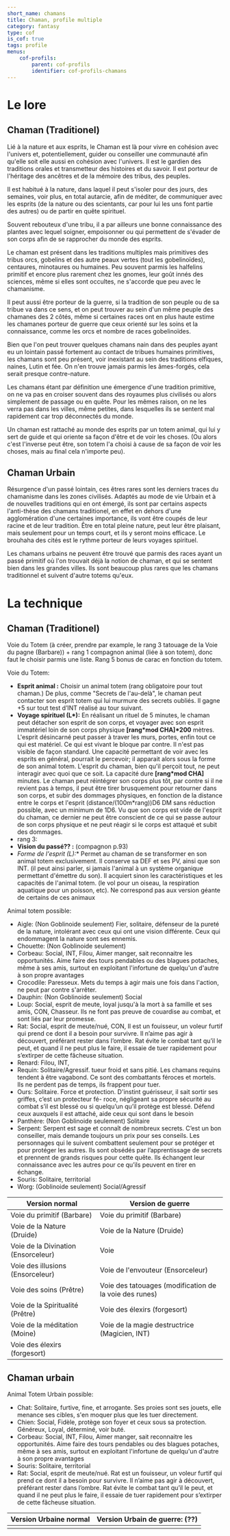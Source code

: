 ```yaml
---
short_name: chamans
title: Chaman, profile multiple
category: fantasy
type: cof
is_cof: true
tags: profile
menus:
    cof-profils:
        parent: cof-profils
        identifier: cof-profils-chamans
---
```


# Le lore

## Chaman (Traditionel)

Lié à la nature et aux esprits, le Chaman est là pour vivre en cohésion avec l'univers et, potentiellement, guider ou conseiller une communauté afin qu'elle soit elle aussi en cohésion avec l'univers. Il est le gardien des traditions orales et transmetteur des histoires et du savoir. Il est porteur de l'héritage des ancêtres et de la mémoire des tribus, des peuples.

Il est habitué à la nature, dans laquel il peut s'isoler pour des jours, des semaines, voir plus, en total autarcie, afin de méditer, de communiquer avec les esprits (de la nature ou des scientants, car pour lui les uns font partie des autres) ou de partir en quête spirituel.

Souvent rebouteux d'une tribu, il a par ailleurs une bonne connaissance des plantes avec lequel soigner, empoisonner ou qui permettent de s'évader de son corps afin de se rapprocher du monde des esprits.

Le chaman est présent dans les traditions multiples mais primitives des tribus orcs, gobelins et des autre peaux vertes (tout les gobelinoïdes), centaures, minotaures ou humaines. Peu souvent parmis les halfelins primitif et encore plus rarement chez les gnomes, leur goût innés des sciences, même si elles sont occultes, ne s'accorde que peu avec le chamanisme.

Il peut aussi être porteur de la guerre, si la tradition de son peuple ou de sa tribue va dans ce sens, et on peut trouver au sein d'un même peuple des chamanes des 2 côtés, même si certaines races ont en plus haute estime les chamanes porteur de guerre que ceux orienté sur les soins et la connaissance, comme les orcs et nombre de races gobelinoïdes.

Bien que l'on peut trouver quelques chamans nain dans des peuples ayant eu un lointain passé fortement au contact de tribues humaines primitives, les chamans sont peu présent, voir inexistant au sein des traditions elfiques, naines, Lutin et fée. On n'en trouve jamais parmis les âmes-forgés, cela serait presque contre-nature.


Les chamans étant par définition une émergence d'une tradition primitive, on ne va pas en croiser souvent dans des royaumes plus civilisés ou alors simplement de passage ou en quête. Pour les mêmes raison, on ne les verra pas dans les villes, même petites, dans lesquelles ils se sentent mal rapidement car trop déconnectés du monde.


Un chaman est rattaché au monde des esprits par un totem animal, qui lui y sert de guide et qui oriente sa façon d'être et de voir les choses. (Ou alors c'est l'inverse peut être, son totem l'a choisi à cause de sa façon de voir les choses, mais au final cela n'importe peu).

## Chaman Urbain

Résurgence d'un passé lointain, ces êtres rares sont les derniers traces du chamanisme dans les zones civilisés. Adaptés au mode de vie Urbain et à de nouvelles traditions qui en ont émergé, ils sont par certains aspects l'anti-thèse des chamans traditionel, en effet en dehors d'une agglomération d'une certaines importance, ils vont être coupés de leur racine et de leur tradition. Être en total pleine nature, peut leur être plaisant, mais seulement pour un temps court, et ils y seront moins efficace. Le brouhaha des cités est le rythme porteur de leurs voyages spirituel.

Les chamans urbains ne peuvent être trouvé que parmis des races ayant un passé primitif où l'on trouvait déjà la notion de chaman, et qui se sentent bien dans les grandes villes. Ils sont beaucoup plus rares que les chamans traditionnel et suivent d'autre totems qu'eux.

# La technique

## Chaman (Traditionel)

Voie du Totem (à créer, prendre par example, le rang 3 tatouage de la Voie du pagne (Barbare)) + rang 1 compagnon animal (liée à son totem), donc faut le choisir parmis une liste. Rang 5 bonus de carac en fonction du totem.

Voie du Totem:

- **Esprit animal :** Choisir un animal totem (rang obligatoire pour tout chaman.) De plus, comme "Secrets de l'au-delà", le chaman peut contacter son esprit totem qui lui murmure des secrets oubliés. Il gagne +5 sur tout test d’INT réalisé au tour suivant.
- **Voyage spirituel (L\*):** En réalisant un rituel de 5 minutes, le chaman peut détacher son esprit de son corps, et voyager avec son esprit immatériel loin de son corps physique **[rang\*mod CHA]\*200** mètres. L'esprit désincarné peut passer à traver les murs, portes, enfin tout ce qui est matériel. Ce qui est vivant le bloque par contre. Il n'est pas visible de façon standard. Une capacité permettant de voir avec les esprits en général, pourrait le percevoir; il apparait alors sous la forme de son animal totem. L'esprit du chaman, bien qu'il perçoit tout, ne peut interagir avec quoi que ce soit. La capacité dure **[rang\*mod CHA]** minutes. Le chaman peut réintégrer son corps plus tôt, par contre si il ne revient pas à temps, il peut être tirer brusquement pour retourner dans son corps, et subir des dommages physiques, en fonction de la distance entre le corps et l'esprit (distance/(100m\*rang))D6 DM sans réduction possible, avec un minimum de 1D6. Vu que son corps est vide de l'esprit du chaman, ce dernier ne peut être conscient de ce qui se passe autour de son corps physique et ne peut réagir si le corps est attaqué et subit des dommages.
- rang 3:
- **Vision du passé?? :** (compagnon p.93)
- **Forme de l'esprit (L*):** Permet au chaman de se transformer en son animal totem exclusivement. Il conserve sa DEF et ses PV, ainsi que son INT. (il peut ainsi parler, si jamais l'animal à un système organique permettant d'émettre du son). Il acquiert sinon les caractéristiques et les capacités de l'animal totem. (le vol pour un oiseau, la respiration aquatique pour un poisson, etc). Ne correspond pas aux version géante de certains de ces animaux

Animal totem possible:

 - Aigle: (Non Goblinoide seulement) Fier, solitaire, défenseur de la pureté de la nature, intolérant avec ceux qui ont une vision différente. Ceux qui endommagent la nature sont ses ennemis.
 - Chouette: (Non Goblinoide seulement)
 - Corbeau: Social, INT, Filou, Aimer manger, sait reconnaitre les opportunités. Aime faire des tours pendables ou des blagues potaches, même à ses amis, surtout en exploitant l'infortune de quelqu'un d'autre à son propre avantages
 - Crocodile: Paresseux. Mets du temps à agir mais une fois dans l'action, ne peut par contre s'arrêter.
 - Dauphin: (Non Goblinoide seulement) Social
 - Loup: Social, esprit de meute, loyal jusqu'à la mort à sa famille et ses amis, CON, Chasseur. Ils ne font pas preuve de couardise au combat, et sont liés par leur promesse.
 - Rat: Social, esprit de meute/nué, CON, Il est un fouisseur, un voleur furtif qui prend ce dont il a besoin pour survivre. Il n’aime pas agir à découvert, préférant rester dans l’ombre. Rat évite le combat tant qu’il le peut, et quand il ne peut plus le faire, il essaie de tuer rapidement pour s’extirper de cette fâcheuse situation.
 - Renard: Filou, INT,
 - Requin: Solitaire/Agressif. tueur froid et sans pitié. Les chamans requins tendent à être vagabond. Ce sont des combattants féroces et mortels. Ils ne perdent pas de temps, ils frappent pour tuer.
 - Ours: Solitaire. Force et protection. D'instint guérisseur, il sait sortir ses griffes, c’est un protecteur fé- roce, négligeant sa propre sécurité au combat s’il est blessé ou si quelqu’un qu’il protège est blessé. Défend ceux auxquels il est attaché, aide ceux qui sont dans le besoin
 - Panthère: (Non Goblinoide seulement) Solitaire
 - Serpent: Serpent est sage et connaît de nombreux secrets. C’est un bon conseiller, mais demande toujours un prix pour ses conseils. Les personnages qui le suivent combattent seulement pour se protéger et pour protéger les autres. Ils sont obsédés par l’apprentissage de secrets et prennent de grands risques pour cette quête. Ils échangent leur connaissance avec les autres pour ce qu’ils peuvent en tirer en échange.
 - Souris: Solitaire, territorial
 - Worg: (Goblinoide seulement) Social/Agressif


| Version normal                      | Version de guerre                                      |
| ----------------------------------- | ------------------------------------------------------ |
| Voie du primitif (Barbare)          | Voie du primitif (Barbare)                             |
| Voie de la Nature (Druide)          | Voie de la Nature (Druide)                             |
| Voie de la Divination (Ensorceleur) | Voie                                                   |
| Voie des illusions (Ensorceleur)    | Voie de l'envouteur (Ensorceleur)                      |
| Voie des soins (Prêtre)             | Voie des tatouages (modification de la voie des runes) |
| Voie de la Spiritualité (Prêtre)    | Voie des élexirs (forgesort)                           |
| Voie de la méditation (Moine)       | Voie de la magie destructrice (Magicien, INT)          |
| Voie des élexirs (forgesort)        |                                                        |


## Chaman urbain

Animal Totem Urbain possible:

 - Chat: Solitaire, furtive, fine, et arrogante. Ses proies sont ses jouets, elle menance ses cibles, s'en moquer plus que les tuer directement.
 - Chien: Social, Fidèle, protège son foyer et ceux sous sa protection. Généreux, Loyal, déterminé, voir buté.
 - Corbeau: Social, INT, Filou, Aimer manger, sait reconnaitre les opportunités. Aime faire des tours pendables ou des blagues potaches, même à ses amis, surtout en exploitant l'infortune de quelqu'un d'autre à son propre avantages
 - Souris: Solitaire, territorial
 - Rat: Social, esprit de meute/nué. Rat est un fouisseur, un voleur furtif qui prend ce dont il a besoin pour survivre. Il n’aime pas agir à découvert, préférant rester dans l’ombre. Rat évite le combat tant qu’il le peut, et quand il ne peut plus le faire, il essaie de tuer rapidement pour s’extirper de cette fâcheuse situation.


| Version Urbaine normal | Version Urbain de guerre: (??) |
| ---------------------- | ------------------------------ |
|                        |                                |
